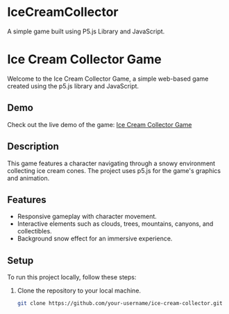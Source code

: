 # IceCreamCollector
A simple game built using P5.js Library and JavaScript. 

# Ice Cream Collector Game

Welcome to the Ice Cream Collector Game, a simple web-based game created using the p5.js library and JavaScript.

## Demo
Check out the live demo of the game: [Ice Cream Collector Game](https://ice-cream-collector.vercel.app/)

## Description

This game features a character navigating through a snowy environment collecting ice cream cones. The project uses p5.js for the game's graphics and animation.

## Features

- Responsive gameplay with character movement.
- Interactive elements such as clouds, trees, mountains, canyons, and collectibles.
- Background snow effect for an immersive experience.

## Setup

To run this project locally, follow these steps:

1. Clone the repository to your local machine.
   ```bash
   git clone https://github.com/your-username/ice-cream-collector.git
